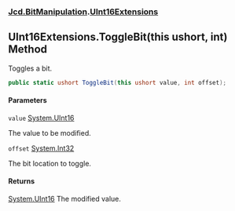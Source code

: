 ### [Jcd.BitManipulation](Jcd.BitManipulation.md 'Jcd.BitManipulation').[UInt16Extensions](Jcd.BitManipulation.UInt16Extensions.md 'Jcd.BitManipulation.UInt16Extensions')

## UInt16Extensions.ToggleBit(this ushort, int) Method

Toggles a bit.

```csharp
public static ushort ToggleBit(this ushort value, int offset);
```
#### Parameters

<a name='Jcd.BitManipulation.UInt16Extensions.ToggleBit(thisushort,int).value'></a>

`value` [System.UInt16](https://docs.microsoft.com/en-us/dotnet/api/System.UInt16 'System.UInt16')

The value to be modified.

<a name='Jcd.BitManipulation.UInt16Extensions.ToggleBit(thisushort,int).offset'></a>

`offset` [System.Int32](https://docs.microsoft.com/en-us/dotnet/api/System.Int32 'System.Int32')

The bit location to toggle.

#### Returns
[System.UInt16](https://docs.microsoft.com/en-us/dotnet/api/System.UInt16 'System.UInt16')
The modified value.